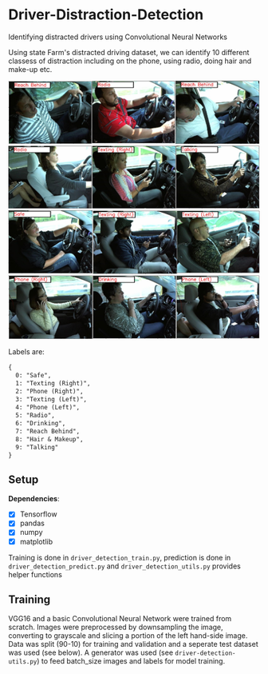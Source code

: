 # Driver-Distraction-Detection
Identifying distracted drivers using Convolutional Neural Networks

Using state Farm's distracted driving dataset, we can identify 10 different classess of distraction including on the phone, using radio, doing hair and make-up etc.

<p align="center">
  <img src="output/distractions1.jpg" /> 
  <img src="output/distractions2.jpg" /> 
  <img src="output/distractions3.jpg" /> 
  <img src="output/distractions4.jpg" /> 
</p>

Labels are:
```
{ 
  0: "Safe", 
  1: "Texting (Right)", 
  2: "Phone (Right)", 
  3: "Texting (Left)", 
  4: "Phone (Left)", 
  5: "Radio", 
  6: "Drinking", 
  7: "Reach Behind", 
  8: "Hair & Makeup", 
  9: "Talking"
}
```

## Setup
**Dependencies**:

- [x] Tensorflow
- [x] pandas
- [x] numpy
- [x] matplotlib

Training is done in ``driver_detection_train.py``, prediction is done in `driver_detection_predict.py` and `driver_detection_utils.py` provides helper functions
## Training
VGG16 and a basic Convolutional Neural Network were trained from scratch. Images were preprocessed by downsampling the image, converting to grayscale
and slicing a portion of the left hand-side image. Data was split (90-10) for training and validation and a seperate test dataset was used (see below). A generator was used (see `driver-detection-utils.py`) to feed batch_size images and labels for model training. 

